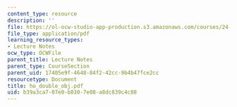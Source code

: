 ```yaml
---
content_type: resource
description: ''
file: https://ol-ocw-studio-app-production.s3.amazonaws.com/courses/24-951-introduction-to-syntax-fall-2003/b39a3ca707e0b0307e08a8dc839c4c88_ho_double_obj.pdf
file_type: application/pdf
learning_resource_types:
- Lecture Notes
ocw_type: OCWFile
parent_title: Lecture Notes
parent_type: CourseSection
parent_uid: 17405e9f-4648-84f2-42cc-9b4b47fce2cc
resourcetype: Document
title: ho_double_obj.pdf
uid: b39a3ca7-07e0-b030-7e08-a8dc839c4c88
---
```


